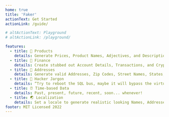 ```yaml
---
home: true
title: 'Faker'
actionText: Get Started
actionLink: /guide/

# altActionText: Playground
# altActionLink: /playground/

features:
  - title: 👠 Products
    details: Generate Prices, Product Names, Adjectives, and Descriptions.
  - title: 💸 Finance
    details: Create stubbed out Account Details, Transactions, and Crypto Addresses.
  - title: 💌 Addresses
    details: Generate valid Addresses, Zip Codes, Street Names, States, and Countries!
  - title: 👾 Hacker Jargon
    details: “Try to reboot the SQL bus, maybe it will bypass the virtual application!”
  - title: ⏰ Time-based Data
    details: Past, present, future, recent, soon... whenever!
  - title: 🌏 Localization
    details: Set a locale to generate realistic looking Names, Addresses, and Phone Numbers.
footer: MIT Licensed 2022
---
```

